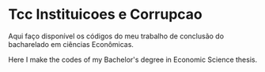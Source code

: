 # Tcc Instituicoes e Corrupcao

Aqui faço disponível os códigos do meu trabalho de conclusão do bacharelado em ciências Econômicas.

Here I make the codes of my Bachelor's degree in Economic Science thesis. 

